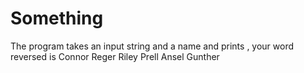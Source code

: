 # Something
The program takes an input string and a name and prints <name>, your word reversed is <reversed>
Connor Reger
Riley Prell
Ansel Gunther